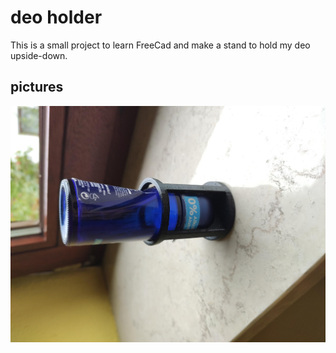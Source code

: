 # deo holder 

This is a small project to learn FreeCad and make a stand to hold my deo upside-down.

## pictures
![front](front.jpg)

